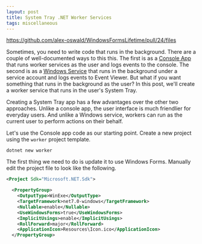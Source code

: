 ```yaml
---
layout: post
title: System Tray .NET Worker Services
tags: miscellaneous
---
```


https://github.com/alex-oswald/WindowsFormsLifetime/pull/24/files


Sometimes, you need to write code that runs in the background. There are a couple of well-documented ways to this this. The first is as a [Console App](https://learn.microsoft.com/dotnet/core/extensions/workers) that runs worker services as the user and logs events to the console. The second is as a [Windows Service](https://learn.microsoft.com/dotnet/core/extensions/windows-service) that runs in the background under a service account and logs events to Event Viewer. But what if you want something that runs in the background as the user? In this post, we'll create a worker service that runs in the user's System Tray.

Creating a System Tray app has a few advantages over the other two approaches. Unlike a console app, the user interface is much friendlier for everyday users. And unlike a Windows service, workers can run as the current user to perform actions on their behalf.

Let's use the Console app code as our starting point. Create a new project using the `worker` project template.

```console
dotnet new worker
```

The first thing we need to do is update it to use Windows Forms. Manually edit the project file to look like the following.

```xml
<Project Sdk="Microsoft.NET.Sdk">

  <PropertyGroup>
    <OutputType>WinExe</OutputType>
    <TargetFramework>net7.0-windows</TargetFramework>
    <Nullable>enable</Nullable>
    <UseWindowsForms>true</UseWindowsForms>
    <ImplicitUsings>enable</ImplicitUsings>
    <RollForward>major</RollForward>
    <ApplicationIcon>Resources\Icon.ico</ApplicationIcon>
  </PropertyGroup>
```
